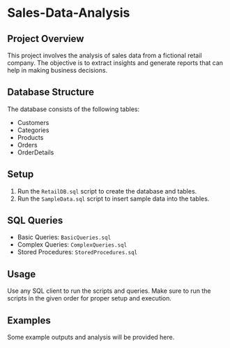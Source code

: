 # Sales-Data-Analysis

## Project Overview
This project involves the analysis of sales data from a fictional retail company. The objective is to extract insights and generate reports that can help in making business decisions.

## Database Structure
The database consists of the following tables:
- Customers
- Categories
- Products
- Orders
- OrderDetails

## Setup
1. Run the `RetailDB.sql` script to create the database and tables.
2. Run the `SampleData.sql` script to insert sample data into the tables.

## SQL Queries
- Basic Queries: `BasicQueries.sql`
- Complex Queries: `ComplexQueries.sql`
- Stored Procedures: `StoredProcedures.sql`

## Usage
Use any SQL client to run the scripts and queries. Make sure to run the scripts in the given order for proper setup and execution.

## Examples
Some example outputs and analysis will be provided here.
